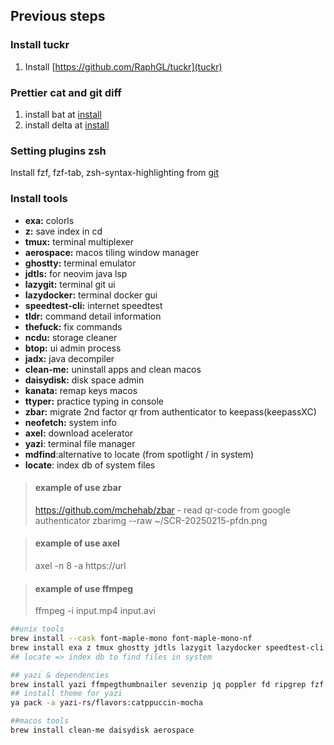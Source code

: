 ## Previous steps

### Install tuckr

1. Install [https://github.com/RaphGL/tuckr](tuckr)

### Prettier cat and git diff
1. install bat at [install](https://github.com/sharkdp/bat#installation)
2. install delta at [install](https://dandavison.github.io/delta/installation.html)

### Setting plugins zsh
Install fzf, fzf-tab, zsh-syntax-highlighting from [git](https://github.com/ohmyzsh/ohmyzsh/wiki/Plugins)

### Install tools
* **exa:** colorls
* **z:** save index in cd
* **tmux:** terminal multiplexer
* **aerospace:** macos tiling window manager
* **ghostty:** terminal emulator
* **jdtls:** for neovim java lsp
* **lazygit:** terminal git ui
* **lazydocker:** terminal docker gui
* **speedtest-cli:** internet speedtest
* **tldr:** command detail information
* **thefuck:** fix commands
* **ncdu:** storage cleaner
* **btop:** ui admin process
* **jadx:** java decompiler
* **clean-me:** uninstall apps and clean macos
* **daisydisk:** disk space admin
* **kanata:** remap keys macos
* **ttyper:** practice typing in console
* **zbar:** migrate 2nd factor qr from authenticator to keepass(keepassXC)
* **neofetch:** system info
* **axel:** download acelerator
* **yazi**: terminal file manager
* **mdfind**:alternative to locate (from spotlight / in system) 
* **locate**: index db of system files


> #### example of use zbar
> https://github.com/mchehab/zbar - read qr-code from google authenticator 
> zbarimg --raw ~/SCR-20250215-pfdn.png

> #### example of use axel
> axel -n 8 -a https://url

> #### example of use ffmpeg
> ffmpeg -i input.mp4 input.avi 

```sh
##unix tools
brew install --cask font-maple-mono font-maple-mono-nf
brew install exa z tmux ghostty jdtls lazygit lazydocker speedtest-cli tldr thefuck ncdu btop jadx ttyper zbar neofetch axel ffmpeg kanata
## locate => index db to find files in system

## yazi & dependencies
brew install yazi ffmpegthumbnailer sevenzip jq poppler fd ripgrep fzf zoxide imagemagick font-symbols-only-nerd-font
## install theme for yazi
ya pack -a yazi-rs/flavors:catppuccin-mocha

##macos tools
brew install clean-me daisydisk aerospace
```

